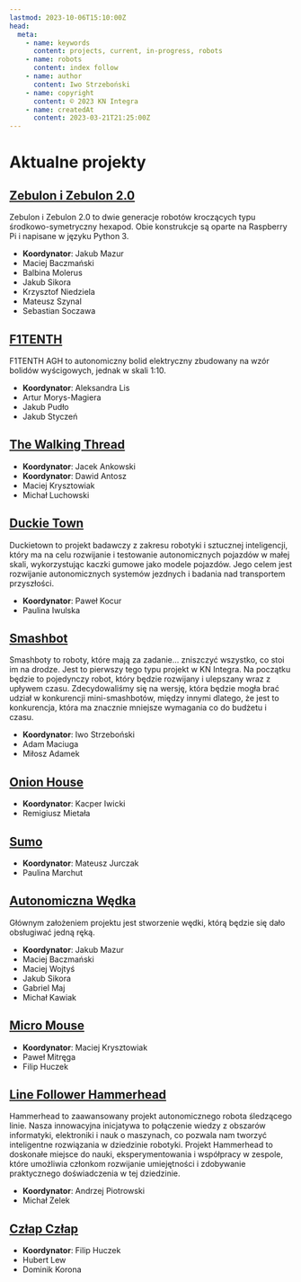 ```yaml
---
lastmod: 2023-10-06T15:10:00Z
head:
  meta:
    - name: keywords
      content: projects, current, in-progress, robots
    - name: robots
      content: index follow
    - name: author
      content: Iwo Strzeboński
    - name: copyright
      content: © 2023 KN Integra
    - name: createdAt
      content: 2023-03-21T21:25:00Z
---
```


# Aktualne projekty

## [Zebulon i Zebulon 2.0](/blog/projects/current/zebulon)

Zebulon i Zebulon 2.0 to dwie generacje robotów kroczących typu środkowo-symetryczny hexapod.
Obie konstrukcje są oparte na Raspberry Pi i napisane w języku Python 3.

- **Koordynator**: Jakub Mazur
- Maciej Baczmański
- Balbina Molerus
- Jakub Sikora
- Krzysztof Niedziela
- Mateusz Szynal
- Sebastian Soczawa

## [F1TENTH](/blog/projects/current/f1-10)

F1TENTH AGH to autonomiczny bolid elektryczny zbudowany na wzór bolidów wyścigowych, jednak w skali 1:10.

- **Koordynator**: Aleksandra Lis
- Artur Morys-Magiera
- Jakub Pudło
- Jakub Styczeń

## [The Walking Thread](/blog/projects/current/twt)

- **Koordynator**: Jacek Ankowski
- **Koordynator**: Dawid Antosz
- Maciej Krysztowiak
- Michał Luchowski

## [Duckie Town](/blog/projects/current/duckie-town)

Duckietown to projekt badawczy z zakresu robotyki i sztucznej inteligencji, który ma na celu rozwijanie i testowanie autonomicznych pojazdów w małej skali, wykorzystując kaczki gumowe jako modele pojazdów. Jego celem jest rozwijanie autonomicznych systemów jezdnych i badania nad transportem przyszłości.

- **Koordynator**: Paweł Kocur
- Paulina Iwulska

## [Smashbot](/blog/projects/current/smashbot)

Smashboty to roboty, które mają za zadanie... zniszczyć wszystko, co stoi im na drodze.
Jest to pierwszy tego typu projekt w KN Integra. Na początku będzie to pojedynczy robot,
który będzie rozwijany i ulepszany wraz z upływem czasu. Zdecydowaliśmy się na wersję,
która będzie mogła brać udział w konkurencji mini-smashbotów, między innymi dlatego,
że jest to konkurencja, która ma znacznie mniejsze wymagania co do budżetu i czasu.

- **Koordynator**: Iwo Strzeboński
- Adam Maciuga
- Miłosz Adamek

## [Onion House](/blog/projects/current/onion)

- **Koordynator**: Kacper Iwicki
- Remigiusz Mietała

## [Sumo](/blog/projects/current/sumo)

- **Koordynator**: Mateusz Jurczak
- Paulina Marchut

## [Autonomiczna Wędka](/blog/projects/current/wyndka)
Głównym założeniem projektu jest stworzenie wędki, którą będzie się dało obsługiwać jedną ręką.

- **Koordynator**: Jakub Mazur
- Maciej Baczmański
- Maciej Wojtyś
- Jakub Sikora
- Gabriel Maj
- Michał Kawiak

## [Micro Mouse](/projects/current/mm)

- **Koordynator**: Maciej Krysztowiak
- Paweł Mitręga
- Filip Huczek

## [Line Follower Hammerhead](/blog/projects/current/lf-hammer)

Hammerhead to zaawansowany projekt autonomicznego robota śledzącego linie. Nasza innowacyjna inicjatywa to połączenie wiedzy z obszarów informatyki, elektroniki i nauk o maszynach, co pozwala nam tworzyć inteligentne rozwiązania w dziedzinie robotyki. Projekt Hammerhead to doskonałe miejsce do nauki, eksperymentowania i współpracy w zespole, które umożliwia członkom rozwijanie umiejętności i zdobywanie praktycznego doświadczenia w tej dziedzinie.

- **Koordynator**: Andrzej Piotrowski
- Michał Zelek

## [Człap Człap](/blog/projects/current/cc)

- **Koordynator**: Filip Huczek
- Hubert Lew
- Dominik Korona
